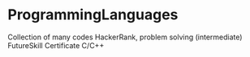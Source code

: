 # ProgrammingLanguages
Collection of many codes
HackerRank, problem solving (intermediate)
FutureSkill
Certificate
C/C++
